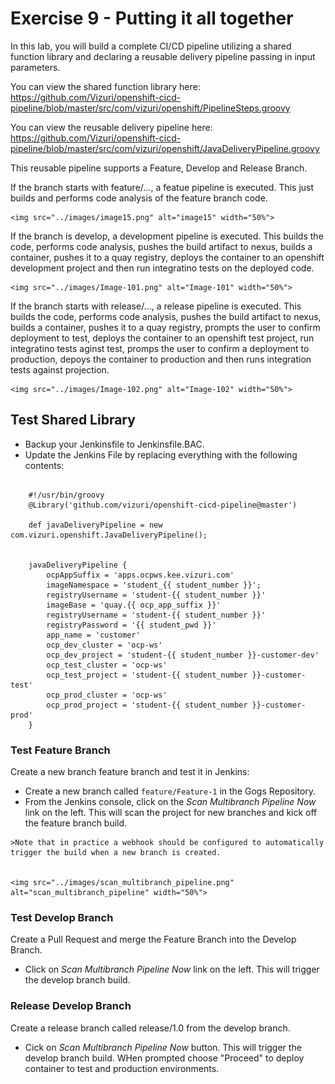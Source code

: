 # Exercise 9 - Putting it all together
In this lab, you will build a complete CI/CD pipeline utilizing a shared function library and declaring a reusable delivery pipeline passing in input parameters.  

You can view the shared function library here:
<https://github.com/Vizuri/openshift-cicd-pipeline/blob/master/src/com/vizuri/openshift/PipelineSteps.groovy>

You can view the reusable delivery pipeline here:
<https://github.com/Vizuri/openshift-cicd-pipeline/blob/master/src/com/vizuri/openshift/JavaDeliveryPipeline.groovy>

This reusable pipeline supports a Feature, Develop and Release Branch.

If the branch starts with feature/..., a featue pipeline is executed.
This just builds and performs code analysis of the feature branch code.


    <img src="../images/image15.png" alt="image15" width="50%">

If the branch is develop, a development pipeline is executed.
This builds the code, performs code analysis, pushes the build artifact to nexus, builds a container, pushes it to a quay registry, deploys the container to an openshift development project and then run integratino tests on the deployed code.


    <img src="../images/Image-101.png" alt="Image-101" width="50%">

If the branch starts with release/..., a release pipeline is executed.
This builds the code, performs code analysis, pushes the build artifact to nexus, builds a container, pushes it to a quay registry, prompts the user to confirm deployment to test, deploys the container to an openshift test project, run integratino tests aginst test, promps the user to confirm a deployment to production, depoys the container to production and then runs integration tests against projection.


    <img src="../images/Image-102.png" alt="Image-102" width="50%">

## Test Shared Library

* Backup your Jenkinsfile to Jenkinsfile.BAC.
* Update the Jenkins File by replacing everything with the following contents:

```

    #!/usr/bin/groovy
    @Library('github.com/vizuri/openshift-cicd-pipeline@master')
    
    def javaDeliveryPipeline = new com.vizuri.openshift.JavaDeliveryPipeline();
    
    
    javaDeliveryPipeline {
        ocpAppSuffix = 'apps.ocpws.kee.vizuri.com'
        imageNamespace = 'student_{{ student_number }}';
        registryUsername = 'student-{{ student_number }}'
        imageBase = 'quay.{{ ocp_app_suffix }}'
        registryUsername = 'student-{{ student_number }}'
        registryPassword = '{{ student_pwd }}'
        app_name = 'customer'
        ocp_dev_cluster = 'ocp-ws'
        ocp_dev_project = 'student-{{ student_number }}-customer-dev'
        ocp_test_cluster = 'ocp-ws'
        ocp_test_project = 'student-{{ student_number }}-customer-test'
        ocp_prod_cluster = 'ocp-ws'
        ocp_prod_project = 'student-{{ student_number }}-customer-prod'
    }

```

### Test Feature Branch
Create a new branch feature branch and test it in Jenkins:

   * Create a new branch called `feature/Feature-1` in the Gogs Repository.  
   * From the Jenkins console, click on the *Scan Multibranch Pipeline Now* link on the left. This will scan the project for new branches and kick off the feature branch build.  

    >Note that in practice a webhook should be configured to automatically trigger the build when a new branch is created. 


    <img src="../images/scan_multibranch_pipeline.png" alt="scan_multibranch_pipeline" width="50%">

### Test Develop Branch
Create a Pull Request and merge the Feature Branch into the Develop Branch.   

* Click on *Scan Multibranch Pipeline Now* link on the left.  This will trigger the develop branch build.

### Release Develop Branch
Create a release branch called release/1.0 from the develop branch.  
* Cick on *Scan Multibranch Pipeline Now* button.  This will trigger the develop branch build.  WHen prompted choose "Proceed" to deploy container to test and production environments.  

